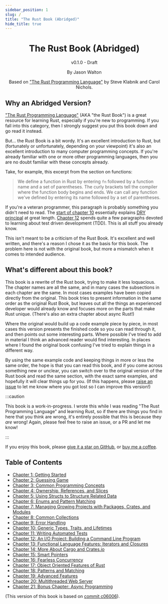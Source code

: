 ```yaml
---
sidebar_position: 1
slug: /
title: "The Rust Book (Abridged)"
hide_title: true
---
```


<div align="center">
    <h1>The Rust Book (Abridged)</h1>
    <p>v0.1.0 - Draft</p>
    <p>By Jason Walton</p>
    <p>Based on <a href="https://doc.rust-lang.org/stable/book/">"The Rust Programming Language"</a> by Steve Klabnik and Carol Nichols.</p>
</div>

## Why an Abridged Version?

["The Rust Programming Language"](https://doc.rust-lang.org/stable/book/title-page.html) (AKA "the Rust Book") is a great resource for learning Rust, especially if you're new to programming. If you fall into this category, then I strongly suggest you put this book down and go read it instead.

But... the Rust Book is a bit wordy. It's an excellent introduction to Rust, but (fortunately or unfortunately, depending on your viewpoint) it's also an excellent introduction to many computer programming concepts. If you're already familiar with one or more other programming languages, then you are no doubt familiar with these concepts already.

Take, for example, this excerpt from the section on functions:

> We define a function in Rust by entering `fn` followed by a function name and a set of parentheses. The curly brackets tell the compiler where the function body begins and ends. We can call any function we've defined by entering its name followed by a set of parentheses.

If you're a veteran programmer, this paragraph is probably something you didn't need to read. The [start of chapter 10](https://doc.rust-lang.org/stable/book/ch10-00-generics.html#removing-duplication-by-extracting-a-function) essentially explains [DRY principal](https://en.wikipedia.org/wiki/Don%27t_repeat_yourself) at great length. [Chapter 12](https://doc.rust-lang.org/stable/book/ch12-04-testing-the-librarys-functionality.html) spends quite a few paragraphs devoted to learning about test driven development (TDD). This is all stuff you already know.

This isn't meant to be a criticism of the Rust Book. It's excellent and well written, and there's a reason I chose it as the basis for this book. The problem here is not with the original book, but more a mismatch when it comes to intended audience.

## What's different about this book?

This book is a rewrite of the Rust book, trying to make it less loquacious. The chapter names are all the same, and in many cases the subsections in each chapter are the same. In most cases examples have been copied directly from the original. This book tries to present information in the same order as the original Rust Book, but leaves out all the things an experienced developer would already know and focuses more on the parts that make Rust unique. (There's also an extra chapter about async Rust!)

Where the original would build up a code example piece by piece, in most cases this version presents the finished code so you can read through it, and then points out some interesting parts. Where possible I've tried to add in material I think an advanced reader would find interesting. In places where I found the original book confusing I've tried to explain things in a different way.

By using the same example code and keeping things in more or less the same order, the hope is that you can read this book, and if you come across something new or unclear, you can switch over to the original version of the Rust book and read the same section, with the exact same examples, and hopefully it will clear things up for you. (If this happens, please [raise an issue](https://github.com/jwalton/rust-book-abridged/issues) to let me know where you got lost so I can improve this version!)

:::caution

This book is a work-in-progress. I wrote this while I was reading "The Rust Programming Language" and learning Rust, so if there are things you find in here that you think are wrong, it's entirely possible that this is because they _are_ wrong! Again, please feel free to raise an issue, or a PR and let me know!

:::

If you enjoy this book, please [give it a star on GitHub](https://github.com/jwalton/rust-book-abridged), or [buy me a coffee](https://github.com/sponsors/jwalton).

## Table of Contents

- [Chapter 1: Getting Started][chap1]
- [Chapter 2: Guessing Game][chap2]
- [Chapter 3: Common Programming Concepts][chap3]
- [Chapter 4: Ownership, References, and Slices][chap4]
- [Chapter 5: Using Structs to Structure Related Data][chap5]
- [Chapter 6: Enums and Pattern Matching][chap6]
- [Chapter 7: Managing Growing Projects with Packages, Crates, and Modules][chap7]
- [Chapter 8: Common Collections][chap8]
- [Chapter 9: Error Handling][chap9]
- [Chapter 10: Generic Types, Traits, and Lifetimes][chap10]
- [Chapter 11: Writing Automated Tests][chap11]
- [Chapter 12: An I/O Project: Building a Command Line Program][chap12]
- [Chapter 13: Functional Language Features: Iterators and Closures][chap13]
- [Chapter 14: More About Cargo and Crates.io][chap14]
- [Chapter 15: Smart Pointers][chap15]
- [Chapter 16: Fearless Concurrency][chap16]
- [Chapter 17: Object Oriented Features of Rust][chap17]
- [Chapter 18: Patterns and Matching][chap18]
- [Chapter 19: Advanced Features][chap19]
- [Chapter 20: Multithreaded Web Server][chap20]
- [Chapter 21: Bonus Chapter: Async Programming][chap21]

[chap1]: ./ch01-getting-started.md "Chapter 1: Getting Started"
[chap2]: ./ch02-guessing-game.md "Chapter 2: Guessing Game"
[chap3]: ./ch03-common-programming-concepts.md "Chapter 3: Common Programming Concepts"
[chap4]: ./ch04-ownership.md "Chapter 4: Ownership, References, and Slices"
[chap5]: ./ch05-structs.md "Chapter 5: Using Structs to Structure Related Data"
[chap6]: ./ch06-enums-and-pattern-matching.md "Chapter 6: Enums and Pattern Matching"
[chap7]: ./ch07-packages-crates-modules.md "Chapter 7: Managing Growing Projects with Packages, Crates, and Modules"
[chap8]: ./ch08-common-collections.md "Chapter 8: Common Collections"
[chap9]: ./ch09-error-handling.md "Chapter 9: Error Handling"
[chap10]: ./ch10/ch10-01-generic-data-types.md "Chapter 10: Generic Types, Traits, and Lifetimes"
[chap11]: ./ch11-automated-tests.md "Chapter 11: Writing Automated Tests"
[chap12]: ./ch12-io-project-cli.md "Chapter 12: An I/O Project: Building a Command Line Program"
[chap13]: ./ch13-functional-language-features.md "Chapter 13: Functional Language Features: Iterators and Closures"
[chap14]: ./ch14-more-about-cargo.md "Chapter 14: More About Cargo and Crates.io"
[chap15]: ./ch15-smart-pointers.md "Chapter 15: Smart Pointers"
[chap16]: ./ch16-fearless-concurrency.md "Chapter 16: Fearless Concurrency"
[chap17]: ./ch17-object-oriented-features.md "Chapter 17: Object Oriented Features of Rust"
[chap18]: ./ch18-patterns-and-matching.md "Chapter 18: Patterns and Matching"
[chap19]: ./ch19/ch19-01-unsafe.md "Chapter 19: Advanced Features"
[chap20]: ./ch20/ch20-01-single-threaded-web-server.md "Chapter 20: Multithreaded Web Server"
[chap21]: ./ch21-async.md "Chapter 21: Bonus Chapter: Async Programming"

(This version of this book is based on [commit c06006](https://github.com/rust-lang/book/commit/c06006157b14b3d47b5c716fc392b77f3b2e21ce)).
